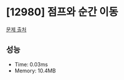 # [12980] 점프와 순간 이동

[문제 출처](https://school.programmers.co.kr/learn/courses/30/lessons/12980)

## 성능

- Time: 0.03ms
- Memory: 10.4MB